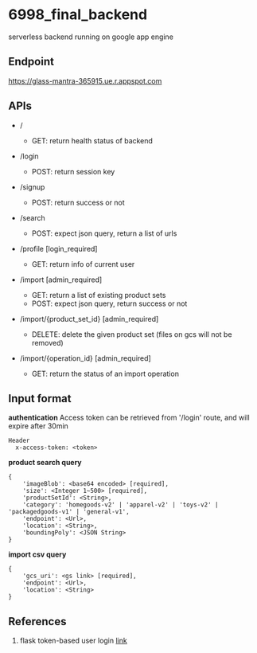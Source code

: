 # 6998_final_backend
serverless backend running on google app engine

## Endpoint
https://glass-mantra-365915.ue.r.appspot.com

## APIs
- /
  - GET: return health status of backend

- /login
  - POST: return session key

- /signup
  - POST: return success or not

- /search
  - POST: expect json query, return a list of urls

- /profile \[login_required\]
  - GET: return info of current user

- /import \[admin_required\]
  - GET: return a list of existing product sets
  - POST: expect json query, return success or not

- /import/{product_set_id} \[admin_required\]
  - DELETE: delete the given product set (files on gcs will not be removed)

- /import/{operation_id} \[admin_required\]
  - GET: return the status of an import operation

## Input format
**authentication**
Access token can be retrieved from '/login' route, and will expire after 30min
```
Header
  x-access-token: <token>
```

**product search query**
```
{
    'imageBlob': <base64 encoded> [required],
    'size': <Integer 1~500> [required],
    'productSetId': <String>,
    'category': 'homegoods-v2' | 'apparel-v2' | 'toys-v2' | 'packagedgoods-v1' | 'general-v1',
    'endpoint': <Url>,
    'location': <String>,
    'boundingPoly': <JSON String>
}
```

**import csv query**
```
{
    'gcs_uri': <gs link> [required],
    'endpoint': <Url>,
    'location': <String>
}
```

## References
1. flask token-based user login <a href='https://www.geeksforgeeks.org/using-jwt-for-user-authentication-in-flask/'>link</a>